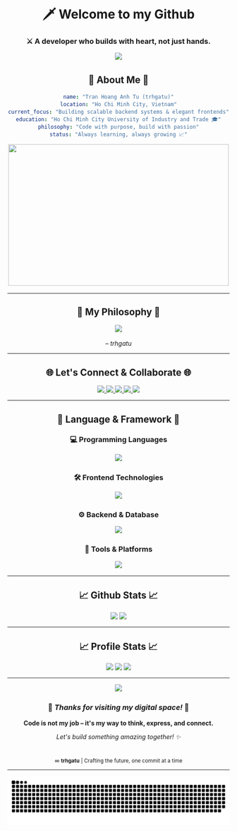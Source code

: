 <h1 align="center">🗡️ Welcome to my Github</h1>
<h3 align="center">⚔️ A developer who builds with heart, not just hands.</h3>

<p align="center">
  <img src="https://readme-typing-svg.demolab.com/?font=Fira+Code&size=22&pause=1000&color=FACC15&center=true&vCenter=true&width=460&lines=Hi,+I'm+trhgatu.;I+build+not+for+show,+but+for+soul.;Backend-first,+fullstack-by-choice."/>
</p>

## <div align="center">🌟 About Me 🌟</div>

<div align="center">
  
```yaml
name: "Tran Hoang Anh Tu (trhgatu)"
location: "Ho Chi Minh City, Vietnam"
current_focus: "Building scalable backend systems & elegant frontends"
education: "Ho Chi Minh City University of Industry and Trade 🎓"
philosophy: "Code with purpose, build with passion"
status: "Always learning, always growing 📈"
```

</div>

<div align="center">
  <img src="https://user-images.githubusercontent.com/74038190/225813708-98b745f2-7d22-48cf-9150-083f1b00d6c9.gif" width="500" height="320"/>
</div>

---

## <div align="center">🎨 My Philosophy 🎨</div>

<div align="center">
  <img src="https://readme-typing-svg.demolab.com?font=Fira+Code&size=22&pause=1000&color=22D3EE&center=true&vCenter=true&width=600&lines=I+build+not+for+show%2C+but+for+soul."/>
</div>

<p align="center"><em>– trhgatu</em></p>

---

## <div align="center">🌐 Let's Connect & Collaborate 🌐</div>

<div align="center">
  <a href="https://atuxdev.vercel.app/">
    <img src="https://img.shields.io/badge/Portfolio-000000?style=for-the-badge&logo=vercel" />
  </a>
  
  <a href="mailto:trananhtu1112003@gmail.com">
    <img src="https://img.shields.io/badge/Email-D14836?style=for-the-badge&logo=gmail" />
  </a>
  
  <a href="https://www.linkedin.com/in/trhgatu1103">
    <img src="https://img.shields.io/badge/LinkedIn-0077B5?style=for-the-badge&logo=linkedin" />
  </a>
  
  <a href="https://facebook.com/trhgatu">
    <img src="https://img.shields.io/badge/Facebook-1877F2?style=for-the-badge&logo=facebook" />
  </a>
  
  <a href="https://instagram.com/th_atu">
    <img src="https://img.shields.io/badge/Instagram-E4405F?style=for-the-badge&logo=instagram" />
  </a>
</div>

---

## <div align="center"> 🚀 Language & Framework 🚀</div>

<div align="center">

### 💻 Programming Languages
<img src="https://skillicons.dev/icons?i=typescript,javascript&theme=dark" />

### 🛠️ Frontend Technologies  
<img src="https://skillicons.dev/icons?i=react,nextjs,html,css,sass,tailwind,vite&theme=dark" />

### ⚙️ Backend & Database
<img src="https://skillicons.dev/icons?i=nodejs,express,mongodb,mysql,postgresql,redis,firebase,graphql&theme=dark" />

### 🔧 Tools & Platforms
<img src="https://skillicons.dev/icons?i=git,github,docker,figma,postman,vscode,vercel,netlify&theme=dark" />

</div>

---

## <div align="center">📈 Github Stats 📈</div>

<p align="center">
  <img src="https://github-readme-stats.vercel.app/api?username=trhgatu&show_icons=true&theme=tokyonight&hide_border=false" height="180" />
  <img src="https://github-readme-stats.vercel.app/api/top-langs/?username=trhgatu&layout=compact&theme=tokyonight" height="180"/>
</p>

---

## <div align="center">📈 Profile Stats 📈</div>
<div align="center">
  <img src="https://komarev.com/ghpvc/?username=trhgatu&style=for-the-badge&color=FACC15&labelColor=0D1117" />
  <img src="https://img.shields.io/github/followers/trhgatu?style=for-the-badge&color=FACC15&labelColor=0D1117" />
  <img src="https://img.shields.io/github/stars/trhgatu?style=for-the-badge&color=FACC15&labelColor=0D1117" />
</div>

---

<div align="center">
  <img src="https://capsule-render.vercel.app/api?type=waving&color=gradient&customColorList=12&height=100&section=footer&text=&fontSize=0&animation=twinkling"/>
</div>

<div align="center">
  <h3>🙏 <em>Thanks for visiting my digital space!</em> 🙏</h3>
  <p><strong>Code is not my job – it's my way to think, express, and connect.</strong></p>
  <p><em>Let's build something amazing together! ✨</em></p>
  <br/>
  <sub>∞ <strong>trhgatu</strong> | Crafting the future, one commit at a time</sub>
</div>

---


<div align="center">
  <img src="https://raw.githubusercontent.com/platane/snk/output/github-contribution-grid-snake-dark.svg" />
</div>
